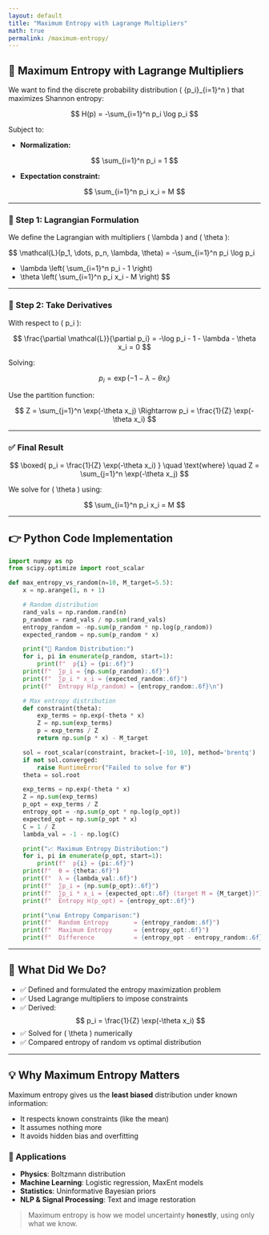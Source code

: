 ```yaml
---
layout: default
title: "Maximum Entropy with Lagrange Multipliers"
math: true
permalink: /maximum-entropy/
---
```


<!-- Load MathJax -->
<script type="text/javascript" async
  src="https://cdn.jsdelivr.net/npm/mathjax@3/es5/tex-mml-chtml.js">
</script>

## 📘 Maximum Entropy with Lagrange Multipliers

We want to find the discrete probability distribution \( \{p_i\}_{i=1}^n \) that maximizes Shannon entropy:

$$
H(p) = -\sum_{i=1}^n p_i \log p_i
$$

Subject to:

- **Normalization:**

$$
\sum_{i=1}^n p_i = 1
$$

- **Expectation constraint:**

$$
\sum_{i=1}^n p_i x_i = M
$$

---

### 🪮 Step 1: Lagrangian Formulation

We define the Lagrangian with multipliers \( \lambda \) and \( \theta \):

$$
\mathcal{L}(p_1, \dots, p_n, \lambda, \theta) =
-\sum_{i=1}^n p_i \log p_i
- \lambda \left( \sum_{i=1}^n p_i - 1 \right)
- \theta \left( \sum_{i=1}^n p_i x_i - M \right)
$$

---

### 🧠 Step 2: Take Derivatives

With respect to \( p_i \):

$$
\frac{\partial \mathcal{L}}{\partial p_i} = -\log p_i - 1 - \lambda - \theta x_i = 0
$$

Solving:

$$
p_i = \exp(-1 - \lambda - \theta x_i)
$$

Use the partition function:

$$
Z = \sum_{j=1}^n \exp(-\theta x_j)
\Rightarrow
p_i = \frac{1}{Z} \exp(-\theta x_i)
$$

---

### ✅ Final Result

$$
\boxed{
  p_i = \frac{1}{Z} \exp(-\theta x_i)
}
\quad \text{where} \quad
Z = \sum_{j=1}^n \exp(-\theta x_j)
$$

We solve for \( \theta \) using:

$$
\sum_{i=1}^n p_i x_i = M
$$

---

## 👉 Python Code Implementation

```python
import numpy as np
from scipy.optimize import root_scalar

def max_entropy_vs_random(n=10, M_target=5.5):
    x = np.arange(1, n + 1)

    # Random distribution
    rand_vals = np.random.rand(n)
    p_random = rand_vals / np.sum(rand_vals)
    entropy_random = -np.sum(p_random * np.log(p_random))
    expected_random = np.sum(p_random * x)

    print("🎲 Random Distribution:")
    for i, pi in enumerate(p_random, start=1):
        print(f"  p{i} = {pi:.6f}")
    print(f"  ∑p_i = {np.sum(p_random):.6f}")
    print(f"  ∑p_i * x_i = {expected_random:.6f}")
    print(f"  Entropy H(p_random) = {entropy_random:.6f}\n")

    # Max entropy distribution
    def constraint(theta):
        exp_terms = np.exp(-theta * x)
        Z = np.sum(exp_terms)
        p = exp_terms / Z
        return np.sum(p * x) - M_target

    sol = root_scalar(constraint, bracket=[-10, 10], method='brentq')
    if not sol.converged:
        raise RuntimeError("Failed to solve for θ")
    theta = sol.root

    exp_terms = np.exp(-theta * x)
    Z = np.sum(exp_terms)
    p_opt = exp_terms / Z
    entropy_opt = -np.sum(p_opt * np.log(p_opt))
    expected_opt = np.sum(p_opt * x)
    C = 1 / Z
    lambda_val = -1 - np.log(C)

    print("📈 Maximum Entropy Distribution:")
    for i, pi in enumerate(p_opt, start=1):
        print(f"  p{i} = {pi:.6f}")
    print(f"  θ = {theta:.6f}")
    print(f"  λ = {lambda_val:.6f}")
    print(f"  ∑p_i = {np.sum(p_opt):.6f}")
    print(f"  ∑p_i * x_i = {expected_opt:.6f} (target M = {M_target})")
    print(f"  Entropy H(p_opt) = {entropy_opt:.6f}")

    print("\n📊 Entropy Comparison:")
    print(f"  Random Entropy       = {entropy_random:.6f}")
    print(f"  Maximum Entropy      = {entropy_opt:.6f}")
    print(f"  Difference           = {entropy_opt - entropy_random:.6f}")
```

---

## 📌 What Did We Do?

- ✅ Defined and formulated the entropy maximization problem
- ✅ Used Lagrange multipliers to impose constraints
- ✅ Derived:
  $$
  p_i = \frac{1}{Z} \exp(-\theta x_i)
  $$
- ✅ Solved for \( \theta \) numerically
- ✅ Compared entropy of random vs optimal distribution

---

## 💡 Why Maximum Entropy Matters

Maximum entropy gives us the **least biased** distribution under known information:

- It respects known constraints (like the mean)
- It assumes nothing more
- It avoids hidden bias and overfitting

### 🧠 Applications

- **Physics**: Boltzmann distribution
- **Machine Learning**: Logistic regression, MaxEnt models
- **Statistics**: Uninformative Bayesian priors
- **NLP & Signal Processing**: Text and image restoration

> Maximum entropy is how we model uncertainty **honestly**, using only what we know.
